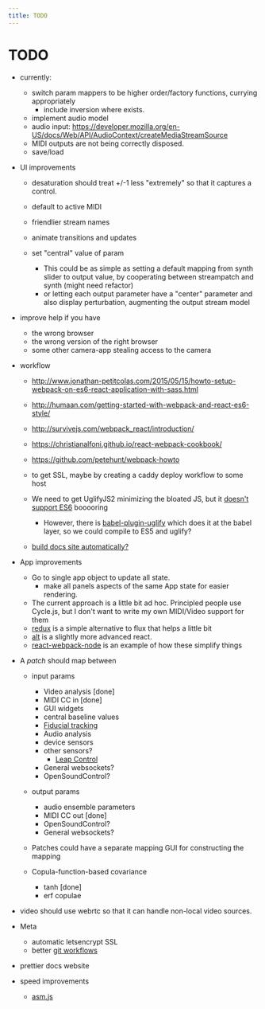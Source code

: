 ```yaml
---
title: TODO
---
```


# TODO

* currently:

  * switch param mappers to be higher order/factory functions,
    currying appropriately
    * include inversion where exists.
  * implement audio model
  * audio input: https://developer.mozilla.org/en-US/docs/Web/API/AudioContext/createMediaStreamSource
  * MIDI outputs are not being correctly disposed.
  * save/load

* UI improvements
  * desaturation should treat +/-1 less "extremely" so that it captures a control.
  * default to active MIDI
  * friendlier stream names
  * animate transitions and updates
  * set "central" value of param
    
    * This could be as simple as setting a default mapping from synth slider to output value, by cooperating between streampatch and synth (might need refactor)
    * or letting each output parameter have a "center" parameter and also display perturbation, augmenting the output stream model

* improve help if you have

  * the wrong browser
  * the wrong version of the right browser
  * some other camera-app stealing access to the camera
* workflow
  * http://www.jonathan-petitcolas.com/2015/05/15/howto-setup-webpack-on-es6-react-application-with-sass.html
  * http://humaan.com/getting-started-with-webpack-and-react-es6-style/
  * http://survivejs.com/webpack_react/introduction/
  * https://christianalfoni.github.io/react-webpack-cookbook/
  * https://github.com/petehunt/webpack-howto
  * to get SSL, maybe by creating a caddy deploy workflow to some host
  * We need to get UglifyJS2 minimizing the bloated JS, but it [doesn't support ES6](https://github.com/mishoo/UglifyJS2/issues/448) booooring
    * However, there is [babel-plugin-uglify](https://www.npmjs.com/package/babel-plugin-uglify) which does it at the babel layer, so we could compile to ES5 and uglify?
  
  * [build docs site automatically?](http://blog.mwaysolutions.com/2014/04/10/static-website-generator-with-grunt-js/)
* App improvements
  * Go to single app object to update all state.
    * make all panels aspects of the same App state for easier rendering.
  * The current approach is a little bit ad hoc. Principled people use Cycle.js, but I don't want to write my own MIDI/Video support for them
  * [redux](http://redux.js.org/index.html) is a simple alternative to flux that helps a little bit
  * [alt](https://github.com/goatslacker/alt) is a slightly more advanced react.
  * [react-webpack-node](https://github.com/choonkending/react-webpack-node) is an example of how these simplify things

* A *patch* should map between

    * input params
    
        * Video analysis [done]
        * MIDI CC in [done]
        * GUI widgets
        * central baseline values
        * [Fiducial tracking](https://github.com/mkalten/reacTIVision/tree/master/ext/libfidtrack)
        * Audio analysis
        * device sensors
        * other sensors?
          * [Leap Control](https://developer.leapmotion.com/getting-started/javascript)
        * General websockets?
        * OpenSoundControl?
    
    * output params
    
      * audio ensemble parameters
      * MIDI CC out [done]
      * OpenSoundControl?
      * General websockets?

    * Patches could have a separate mapping GUI for constructing the mapping
    * Copula-function-based covariance
      
      * tanh [done]
      * erf copulae 

* video should use webrtc so that it can handle non-local video sources.
* Meta

    * automatic letsencrypt SSL
    * better [git workflows](http://www.toptal.com/git/git-workflows-for-pros-a-good-git-guide)

* prettier docs website

* speed improvements

  * [asm.js](http://www.slideshare.net/fitc_slideshare/leveraging-asmjsclientside)
